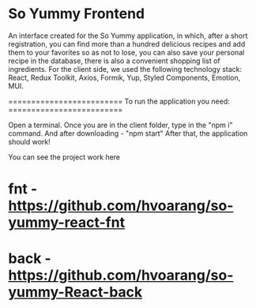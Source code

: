 # So Yummy Frontend

An interface created for the So Yummy application, in which, after a short registration, you can find more than a hundred delicious recipes and add them to your favorites so as not to lose, you can also save your personal recipe in the database, there is also a convenient shopping list of ingredients. For the client side, we used the following technology stack: React, Redux Toolkit, Axios, Formik, Yup, Styled Components, Emotion, MUI.

========================= To run the application you need: =========================

Open a terminal. Once you are in the client folder, type in the "npm i" command. And after downloading - "npm start" After that, the application should work!

You can see the project work here

# fnt - https://github.com/hvoarang/so-yummy-react-fnt

# back - https://github.com/hvoarang/so-yummy-React-back
